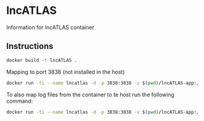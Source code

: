 # lncATLAS

Information for lncATLAS container

## Instructions

~~~bash
docker build -t lncATLAS .
~~~

Mapping to port 3838 (not installed in the host)

~~~bash
docker run -ti --name lncatlas -d -p 3838:3838 -v $(pwd)/lncATLAS-app:/srv/shiny-server/ -v $(pwd)/my.cnf:/srv/shiny-server/.mysqlconf -u shiny lncATLAS
~~~

To also map log files from the container to te host run the following command:

~~~bash
docker run -ti --name lncatlas -d -p 3838:3838 -v $(pwd)/lncATLAS-app:/srv/shiny-server/ -v $(pwd)/my.cnf:/srv/shiny-server/.mysqlconf -v /var/log/shiny-server:/var/log/shiny-server/ -u shiny lncATLAS
~~~
